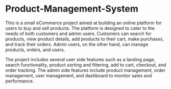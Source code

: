 # Product-Management-System
This is a small eCommerce project aimed at building an online platform for users to buy and sell products. The platform is designed to cater to the needs of both customers and admin users. Customers can search for products, view product details, add products to their cart, make purchases, and track their orders. Admin users, on the other hand, can manage products, orders, and users.

The project includes several user side features such as a landing page, search functionality, product sorting and filtering, add to cart, checkout, and order tracking. The admin side features include product management, order management, user management, and dashboard to monitor sales and performance.
